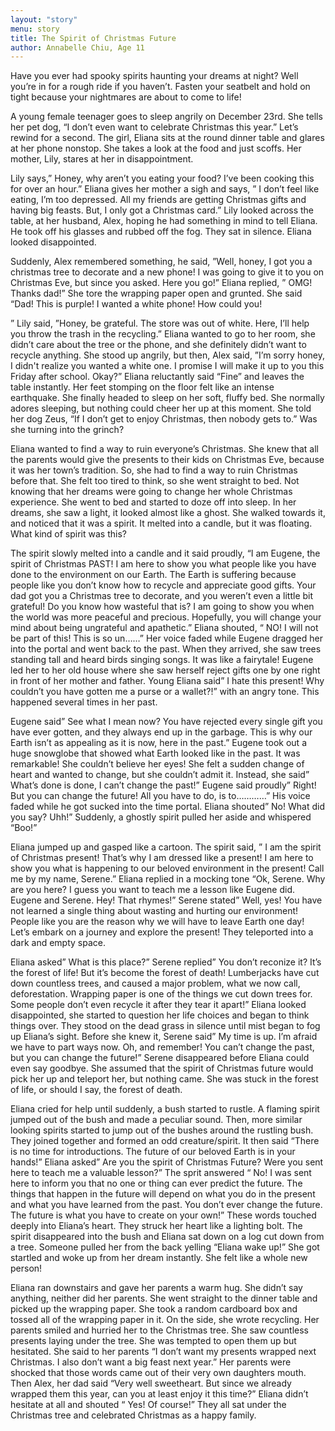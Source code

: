 ```yaml
---
layout: "story"
menu: story
title: The Spirit of Christmas Future
author: Annabelle Chiu, Age 11
---
```


Have you ever had spooky spirits haunting your dreams at night? Well you’re in for a rough ride if you haven’t. Fasten your seatbelt and hold on tight because your nightmares are about to come to life!

A young female teenager goes to sleep angrily on December 23rd. She tells her pet dog, “I don’t even want to celebrate Christmas this year.” Let’s rewind for a second. The girl, Eliana sits at the round dinner table and glares at her phone nonstop. She takes a look at the food and just scoffs. Her mother, Lily, stares at her in disappointment.

 Lily says,” Honey, why aren’t you eating your food? I’ve been cooking this for over an hour.” Eliana gives her mother a sigh and says, ” I don’t feel like eating, I’m too depressed. All my friends are getting Christmas gifts and having big feasts. But, I only got a Christmas card.” Lily looked across the table, at her husband, Alex, hoping he had something in mind to tell Eliana. He took off his glasses and rubbed off the fog. They sat in silence. Eliana looked disappointed.

Suddenly, Alex remembered something, he said, ”Well, honey, I got you a christmas tree to decorate and a new phone! I was going to give it to you on Christmas Eve, but since you asked. Here you go!” Eliana replied, ” OMG! Thanks dad!” She tore the wrapping paper open and grunted. She said “Dad! This is purple! I wanted a white phone! How could you!

” Lily said, ”Honey, be grateful. The store was out of white. Here, I’ll help you throw the trash in the recycling.” Eliana wanted to go to her room, she didn’t care about the tree or the phone, and she definitely didn’t want to recycle anything. She stood up angrily, but then, Alex said, ”I’m sorry honey, I didn't realize you wanted a white one. I promise I will make it up to you this Friday after school. Okay?” Eliana reluctantly said “Fine” and leaves the table instantly. Her feet stomping on the floor felt like an intense earthquake. She finally headed to sleep on her soft, fluffy bed. She normally adores sleeping, but nothing could cheer her up at this moment. She told her dog Zeus, “If I don’t get to enjoy Christmas, then nobody gets to.” Was she turning into the grinch?

Eliana wanted to find a way to ruin everyone’s Christmas. She knew that all the parents would give the presents to their kids on Christmas Eve, because it was her town’s tradition. So, she had to find a way to ruin Christmas before that. She felt too tired to think, so she went straight to bed. Not knowing that her dreams were going to change her whole Christmas experience. She went to bed and started to doze off into sleep. In her dreams, she saw a light, it looked almost like a ghost. She walked towards it, and noticed that it was a spirit. It melted into a candle, but it was floating. What kind of spirit was this?

The spirit slowly melted into a candle and it said proudly, “I am Eugene, the spirit of Christmas PAST! I am here to show you what people like you have done to the environment on our Earth. The Earth is suffering because people like you don’t know how to recycle and appreciate good gifts. Your dad got you a Christmas tree to decorate, and you weren’t even a little bit grateful! Do you know how wasteful that is? I am going to show you when the world was more peaceful and precious. Hopefully, you will change your mind about being ungrateful and apathetic.” Eliana shouted, “ NO! I will not be part of this! This is so un……” Her voice faded while Eugene dragged her into the portal and went back to the past. When they arrived, she saw trees standing tall and heard birds singing songs. It was like a fairytale! Eugene led her to her old house where she saw herself reject gifts one by one right in front of her mother and father. Young Eliana said” I hate this present! Why couldn’t you have gotten me a purse or a wallet?!” with an angry tone. This happened several times in her past. 

Eugene said” See what I mean now? You have rejected every single gift you have ever gotten, and they always end up in the garbage. This is why our Earth isn’t as appealing as it is now, here in the past.” Eugene took out a huge snowglobe that showed what Earth looked like in the past. It was remarkable! She couldn’t believe her eyes! She felt a sudden change of heart and wanted to change, but she couldn’t admit it. Instead, she said” What’s done is done, I can’t change the past!” Eugene said proudly” Right! But you can change the future! All you have to do, is to…………” His voice faded while he got sucked into the time portal. Eliana shouted” No! What did you say? Uhh!” Suddenly, a ghostly spirit pulled her aside and whispered “Boo!”

Eliana jumped up and gasped like a cartoon. The spirit said, ” I am the spirit of Christmas present! That’s why I am dressed like a present! I am here to show you what is happening to our beloved environment in the present! Call me by my name, Serene.” Eliana replied in a mocking tone “Ok, Serene. Why are you here? I guess you want to teach me a lesson like Eugene did. Eugene and Serene. Hey! That rhymes!” Serene stated” Well, yes! You have not learned a single thing about wasting and hurting our environment! People like you are the reason why we will have to leave Earth one day! Let’s embark on a journey and explore the present! They teleported into a dark and empty space. 

Eliana asked” What is this place?” Serene replied” You don’t reconize it? It’s the forest of life! But it’s become the forest of death! Lumberjacks have cut down countless trees, and caused a major problem, what we now call, deforestation. Wrapping paper is one of the things we cut down trees for. Some people don’t even recycle it after they tear it apart!” Eliana looked disappointed, she started to question her life choices and began to think things over. They stood on the dead grass in silence until mist began to fog up Eliana’s sight. Before she knew it, Serene said” My time is up. I’m afraid we have to part ways now. Oh, and remember! You can’t change the past, but you can change the future!” Serene disappeared before Eliana could even say goodbye. She assumed that the spirit of Christmas future would pick her up and teleport her, but nothing came. She was stuck in the forest of life, or should I say, the forest of death.

Eliana cried for help until suddenly, a bush started to rustle. A flaming spirit jumped out of the bush and made a peculiar sound. Then, more similar looking spirits started to jump out of the bushes around the rustling bush. They joined together and formed an odd creature/spirit. It then said “There is no time for introductions. The future of our beloved Earth is in your hands!” Eliana asked” Are you the spirit of Christmas Future? Were you sent here to teach me a valuable lesson?” The sprit answered “ No! I was sent here to inform you that no one or thing can ever predict the future. The things that happen in the future will depend on what you do in the present and what you have learned from the past. You don’t ever change the future. The future is what you have to create on your own!” These words touched deeply into Eliana’s heart. They struck her heart like a lighting bolt. The spirit disappeared into the bush and Eliana sat down on a log cut down from a tree. Someone pulled her from the back yelling “Eliana wake up!” She got startled and woke up from her dream instantly. She felt like a whole new person!

Eliana ran downstairs and gave her parents a warm hug. She didn’t say anything, neither did her parents. She went straight to the dinner table and picked up the wrapping paper. She took a random cardboard box and tossed all of the wrapping paper in it. On the side, she wrote recycling. Her parents smiled and hurried her to the Christmas tree. She saw countless presents laying under the tree. She was tempted to open them up but hesitated. She said to her parents “I don’t want my presents wrapped next Christmas. I also don’t want a big feast next year.” Her parents were shocked that those words came out of their very own daughters mouth. Then Alex, her dad said “Very well sweetheart. But since we already wrapped them this year, can you at least enjoy it this time?” Eliana didn’t hesitate at all and shouted “ Yes! Of course!” They all sat under the Christmas tree and celebrated Christmas as a happy family.

